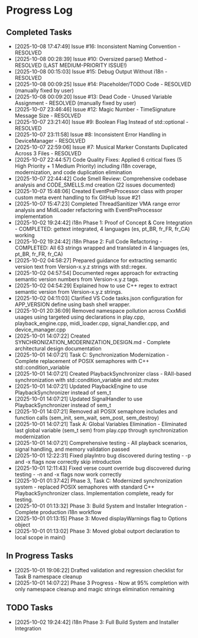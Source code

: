 # Progress Log

## Completed Tasks
*   [2025-10-08 17:47:49] Issue #16: Inconsistent Naming Convention - RESOLVED
*   [2025-10-08 00:28:39] Issue #10: Oversized parse() Method - RESOLVED (LAST MEDIUM-PRIORITY ISSUE!)
*   [2025-10-08 00:15:03] Issue #15: Debug Output Without i18n - RESOLVED
*   [2025-10-08 00:09:25] Issue #14: Placeholder/TODO Code - RESOLVED (manually fixed by user)
*   [2025-10-08 00:09:20] Issue #13: Dead Code - Unused Variable Assignment - RESOLVED (manually fixed by user)
*   [2025-10-07 23:46:46] Issue #12: Magic Number - TimeSignature Message Size - RESOLVED
*   [2025-10-07 23:21:40] Issue #9: Boolean Flag Instead of std::optional - RESOLVED
*   [2025-10-07 23:11:58] Issue #8: Inconsistent Error Handling in DeviceManager - RESOLVED
*   [2025-10-07 22:59:06] Issue #7: Musical Marker Constants Duplicated Across 3 Files - RESOLVED
*   [2025-10-07 22:44:57] Code Quality Fixes: Applied 6 critical fixes (5 High Priority + 1 Medium Priority) including i18n coverage, modernization, and code duplication elimination
*   [2025-10-07 22:44:42] Code Smell Review: Comprehensive codebase analysis and CODE_SMELLS.md creation (22 issues documented)
*   [2025-10-07 15:48:06] Created EventPreProcessor class with proper custom meta event handling to fix GitHub Issue #21
*   [2025-10-07 15:47:23] Completed ThreadSanitizer VMA range error analysis and MidiLoader refactoring with EventPreProcessor implementation
*   [2025-10-02 19:24:42] i18n Phase 1: Proof of Concept & Core Integration - COMPLETED: gettext integrated, 4 languages (es, pt_BR, fr_FR, fr_CA) working
*   [2025-10-02 19:24:42] i18n Phase 2: Full Code Refactoring - COMPLETED: All 63 strings wrapped and translated in 4 languages (es, pt_BR, fr_FR, fr_CA)
*   [2025-10-02 04:58:27] Prepared guidance for extracting semantic version text from Version-x.y.z strings with std::regex.
*   [2025-10-02 04:57:54] Documented regex approach for extracting semantic version numbers from Version-x.y.z tags.
*   [2025-10-02 04:54:29] Explained how to use C++ regex to extract semantic version from Version-x.y.z strings.
*   [2025-10-02 04:11:03] Clarified VS Code tasks.json configuration for APP_VERSION define using bash shell wrapper.
*   [2025-10-01 20:36:09] Removed namespace pollution across CxxMidi usages using targeted using declarations in play.cpp, playback_engine.cpp, midi_loader.cpp, signal_handler.cpp, and device_manager.cpp
*   [2025-10-01 14:07:22] Created SYNCHRONIZATION_MODERNIZATION_DESIGN.md - Complete architectural design documentation
*   [2025-10-01 14:07:21] Task C: Synchronization Modernization - Complete replacement of POSIX semaphores with C++ std::condition_variable
*   [2025-10-01 14:07:21] Created PlaybackSynchronizer class - RAII-based synchronization with std::condition_variable and std::mutex
*   [2025-10-01 14:07:21] Updated PlaybackEngine to use PlaybackSynchronizer instead of sem_t
*   [2025-10-01 14:07:21] Updated SignalHandler to use PlaybackSynchronizer instead of sem_t
*   [2025-10-01 14:07:21] Removed all POSIX semaphore includes and function calls (sem_init, sem_wait, sem_post, sem_destroy)
*   [2025-10-01 14:07:21] Task A: Global Variables Elimination - Eliminated last global variable (sem_t sem) from play.cpp through synchronization modernization
*   [2025-10-01 14:07:21] Comprehensive testing - All playback scenarios, signal handling, and memory validation passed
*   [2025-10-01 12:22:31] Fixed playIntro bug discovered during testing - -p and -x flags now correctly skip introduction
*   [2025-10-01 12:11:43] Fixed verse count override bug discovered during testing - -n and -x flags now work correctly
*   [2025-10-01 01:37:42] Phase 3, Task C: Modernized synchronization system - replaced POSIX semaphores with standard C++ PlaybackSynchronizer class. Implementation complete, ready for testing.
*   [2025-10-01 01:13:32] Phase 3: Build System and Installer Integration - Complete production i18n workflow
*   [2025-10-01 01:13:15] Phase 3: Moved displayWarnings flag to Options object
*   [2025-10-01 01:13:02] Phase 3: Moved global outport declaration to local scope in main()

## In Progress Tasks
*   [2025-10-01 19:06:22] Drafted validation and regression checklist for Task B namespace cleanup
*   [2025-10-01 14:07:22] Phase 3 Progress - Now at 95% completion with only namespace cleanup and magic strings elimination remaining

## TODO Tasks
*   [2025-10-02 19:24:42] i18n Phase 3: Full Build System and Installer Integration
